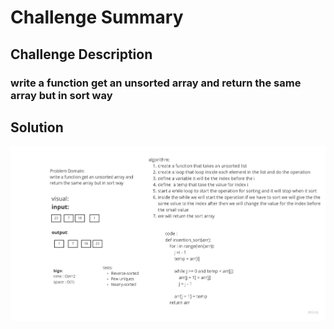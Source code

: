 # Challenge Summary

## Challenge Description
### write a function get an unsorted array and return the same array but in sort way

## Solution
![image](../../../assets/Untitled.jpg)



